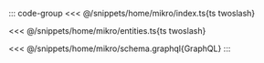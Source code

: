 ::: code-group
<<< @/snippets/home/mikro/index.ts{ts twoslash}

<<< @/snippets/home/mikro/entities.ts{ts twoslash}

<<< @/snippets/home/mikro/schema.graphql{GraphQL}
:::
